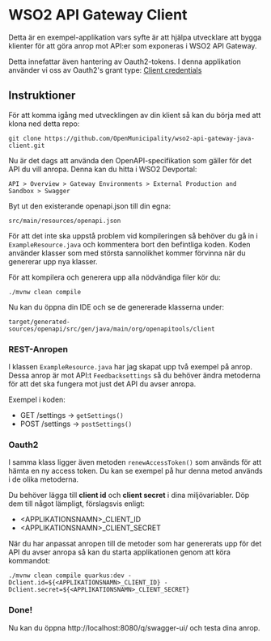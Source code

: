 # WSO2 API Gateway Client

Detta är en exempel-applikation vars syfte är att hjälpa utvecklare att bygga klienter för att göra anrop mot API:er som exponeras i WSO2 API Gateway.

Detta innefattar även hantering av Oauth2-tokens. 
I denna applikation använder vi oss av Oauth2's grant type: [Client credentials](https://oauth.net/2/grant-types/client-credentials/  )

## Instruktioner
För att komma igång med utvecklingen av din klient så kan du börja med att klona ned detta repo:
```
git clone https://github.com/OpenMunicipality/wso2-api-gateway-java-client.git 
```

Nu är det dags att använda den OpenAPI-specifikation som gäller för det API du vill anropa. 
Denna kan du hitta i WSO2 Devportal: 
```
API > Overview > Gateway Environments > External Production and Sandbox > Swagger
```

Byt ut den existerande openapi.json till din egna:
```
src/main/resources/openapi.json
```
För att det inte ska uppstå problem vid kompileringen så behöver du gå in i ```ExampleResource.java``` och kommentera bort den befintliga koden. Koden använder klasser som med största sannolikhet kommer förvinna när du genererar upp nya klasser.

För att kompilera och generera upp alla nödvändiga filer kör du:
```
./mvnw clean compile
```

Nu kan du öppna din IDE och se de genererade klasserna under:
```
target/generated-sources/openapi/src/gen/java/main/org/openapitools/client
```

### REST-Anropen
I klassen ```ExampleResource.java``` har jag skapat upp två exempel på anrop. Dessa anrop är mot API:t ```Feedbacksettings``` så du behöver ändra metoderna för att det ska fungera mot just det API du avser anropa.

Exempel i koden:
- GET   /settings -> ```getSettings()```
- POST  /settings -> ```postSettings()```

### Oauth2

I samma klass ligger även metoden ```renewAccessToken()``` som används för att hämta en ny access token. Du kan se exempel på hur denna metod används i de olika metoderna.

Du behöver lägga till **client id** och **client secret** i dina miljövariabler. Döp dem till något lämpligt, förslagsvis enligt:
- \<APPLIKATIONSNAMN\>_CLIENT_ID
- \<APPLIKATIONSNAMN\>_CLIENT_SECRET

När du har anpassat anropen till de metoder som har genererats upp för det API du avser anropa så kan du starta applikationen genom att köra kommandot:
```
./mvnw clean compile quarkus:dev -Dclient.id=${<APPLIKATIONSNAMN>_CLIENT_ID} -Dclient.secret=${<APPLIKATIONSNAMN>_CLIENT_SECRET}
```

### Done!

Nu kan du öppna http://localhost:8080/q/swagger-ui/ och testa dina anrop.
